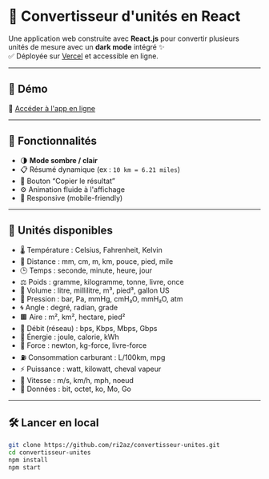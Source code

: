 # 🔁 Convertisseur d'unités en React

Une application web construite avec **React.js** pour convertir plusieurs unités de mesure avec un **dark mode** intégré ✨  
✅ Déployée sur [Vercel](https://vercel.com) et accessible en ligne.

---

## 🚀 Démo

🔗 [Accéder à l'app en ligne](https://convertisseur-unites.vercel.app)

---

## 🧰 Fonctionnalités

- 🌗 **Mode sombre / clair**
- 📋 Résumé dynamique (ex : `10 km = 6.21 miles`)
- 📎 Bouton “Copier le résultat”
- ⚙️ Animation fluide à l'affichage
- 📱 Responsive (mobile-friendly)

---

## 🔢 Unités disponibles

- 🌡️ Température : Celsius, Fahrenheit, Kelvin  
- 📏 Distance : mm, cm, m, km, pouce, pied, mile  
- 🕒 Temps : seconde, minute, heure, jour  
- ⚖️ Poids : gramme, kilogramme, tonne, livre, once  
- 🧪 Volume : litre, millilitre, m³, pied³, gallon US  
- 🧯 Pression : bar, Pa, mmHg, cmH₂O, mmH₂O, atm  
- 🌀 Angle : degré, radian, grade  
- 🟫 Aire : m², km², hectare, pied²  
- 📶 Débit (réseau) : bps, Kbps, Mbps, Gbps  
- 🔋 Énergie : joule, calorie, kWh  
- 💪 Force : newton, kg-force, livre-force  
- ⛽ Consommation carburant : L/100km, mpg  
- ⚡ Puissance : watt, kilowatt, cheval vapeur  
- 🚗 Vitesse : m/s, km/h, mph, noeud  
- 💾 Données : bit, octet, ko, Mo, Go

---

## 🛠️ Lancer en local

```bash
git clone https://github.com/ri2az/convertisseur-unites.git
cd convertisseur-unites
npm install
npm start
